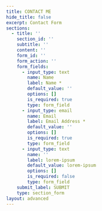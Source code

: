 ```yaml
---
title: CONTACT ME
hide_title: false
excerpt: Contact Form
sections:
  - title: ''
    section_id: ''
    subtitle: ''
    content: ''
    form_id: ''
    form_action: ''
    form_fields:
      - input_type: text
        name: Name
        label: Name *
        default_value: ''
        options: []
        is_required: true
        type: form_field
      - input_type: email
        name: Email
        label: Email Address *
        default_value: ''
        options: []
        is_required: true
        type: form_field
      - input_type: text
        name: ''
        label: lorem-ipsum
        default_value: lorem-ipsum
        options: []
        is_required: false
        type: form_field
    submit_label: SUBMIT
    type: section_form
layout: advanced
---
```

